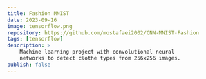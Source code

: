 ```yaml
---
title: Fashion MNIST
date: 2023-09-16
image: tensorflow.png
repository: https://github.com/mostafaei2002/CNN-MNIST-Fashion
tags: [tensorflow]
description: >
    Machine learning project with convolutional neural
    networks to detect clothe types from 256x256 images.
publish: false
---
```

